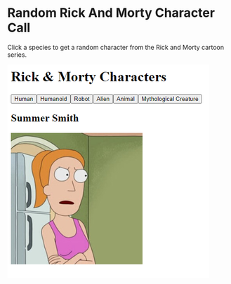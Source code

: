 # Random Rick And Morty Character Call

Click a species to get a random character from the Rick and Morty cartoon series.

![app example](image.png)